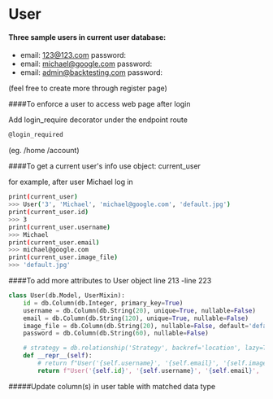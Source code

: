 # User

#### Three sample users in current user database:

* email: 123@123.com password:
* email: michael@google.com  password:
* email: admin@backtesting.com password:

(feel free to create more through register page)


####To enforce a user to access web page after login 

Add login_require decorator under the endpoint route
```sh
@login_required
```
(eg. /home /account)

####To get a current user's info
use object: current_user

for example, after user Michael log in
```sh
print(current_user)
>>> User('3', 'Michael', 'michael@google.com', 'default.jpg')
print(current_user.id)
>>> 3
print(current_user.username)
>>> Michael
print(current_user.email)
>>> michael@google.com
print(current_user.image_file)
>>> 'default.jpg'
```

####To add more attributes to User object
line 213 -line 223

```python
class User(db.Model, UserMixin):
    id = db.Column(db.Integer, primary_key=True)
    username = db.Column(db.String(20), unique=True, nullable=False)
    email = db.Column(db.String(120), unique=True, nullable=False)
    image_file = db.Column(db.String(20), nullable=False, default='default.jpg')
    password = db.Column(db.String(60), nullable=False)

    # strategy = db.relationship('Strategy', backref='location', lazy=True)
    def __repr__(self):
        # return f"User('{self.username}', '{self.email}', '{self.image_file}')"
        return f"User('{self.id}', '{self.username}', '{self.email}', '{self.image_file}')"
```

#####Update column(s) in user table with matched data type